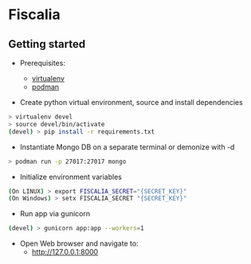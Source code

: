 # Fiscalia

## Getting started
   - Prerequisites:
       * [virtualenv](https://virtualenv.pypa.io/en/latest/installation.html)
       * [podman](https://podman.io/getting-started/installation.html)


   - Create python virtual environment, source and install dependencies
   ```bash
   > virtualenv devel
   > source devel/bin/activate
   (devel) > pip install -r requirements.txt
   ```

   - Instantiate Mongo DB on a separate terminal or demonize with -d 
   ```bash
   > podman run -p 27017:27017 mongo
   ```
   
   - Initialize environment variables
   ```bash
  (On LINUX) > export FISCALIA_SECRET="{SECRET_KEY}"
  (On Windows) > setx FISCALIA_SECRET "{SECRET_KEY}"
   ```

   - Run app via gunicorn 
   ```bash
   (devel) > gunicorn app:app --workers=1
   ```

   - Open Web browser and navigate to:
      * http://127.0.0.1:8000
